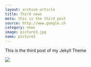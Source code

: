 ```yaml
---
layout: archive-article
title: Third news
meta: this is the third post
source: http://www.google.ch
category: news
image: picture3.jpg
name: picture3
---
```


This is the third post of my Jekyll Theme
<p>
<img src="{{site.baseurl}}/img/picture3.jpg">
</p>